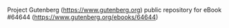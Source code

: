 Project Gutenberg (https://www.gutenberg.org) public repository for
eBook #64644 (https://www.gutenberg.org/ebooks/64644)
